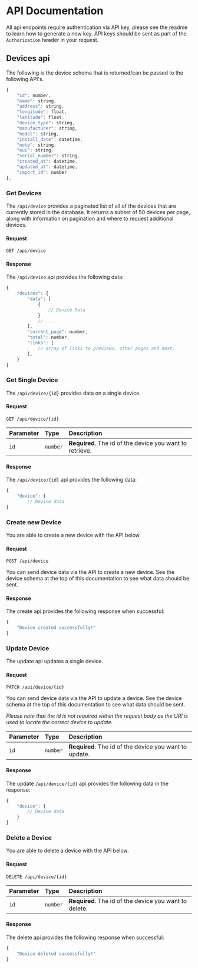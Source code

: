 # API Documentation

All api endpoints require authentication via API key, please see the readme to learn how to generate a new key. API keys should be sent as part of the `Authorization` header in your request.

## Devices api

The following is the device schema that is returned/can be passed to the following API's.

```javascript
{
    "id": number,
    "name": string,
    "address": string,
    "longitude": float,
    "latitude": float,
    "device_type": string,
    "manufacturer": string,
    "model": string,
    "install_date": datetime,
    "note": string,
    "eui": string,
    "serial_number": string,
    "created_at": datetime,
    "updated_at": datetime,
    "import_id": number
},
```

### Get Devices

The `/api/device` provides a paginated list of all of the devices that are currently stored in the database. It returns a subset of 50 devices per page, along with information on pagination and where to request additional devices.

#### Request

```http
GET /api/device
```

#### Response

The `/api/device` api provides the following data:

```javascript
{
    "devices": {
        "data": [
            {
                // Device Data
            }
            // ... 
        ],
        "current_page": number,
        "total": number,
        "links": [ 
            // array of links to previews, other pages and next,
        ],
    }
}
```

### Get Single Device

The `/api/device/{id}` provides data on a single device.

#### Request

```http
GET /api/device/{id}
```

| Parameter | Type | Description |
| :--- | :--- | :--- |
| `id` | `number` | **Required**. The id of the device you want to retrieve. |

#### Response

The `/api/device/{id}` api provides the following data:

```javascript
{
    "device": {
        // Device data
}
```


### Create new Device

You are able to create a new device with the API below.

#### Request

```http
POST /api/device
```

You can send device data via the API to create a new device. See the device schema at the top of this documentation to see what data should be sent.

#### Response

The create api provides the following response when successful:

```javascript
{
    "Device created successfully!"
}
```

### Update Device

The update api updates a single device.

#### Request

```http
PATCH /api/device/{id}
```

You can send device data via the API to update a device. See the device schema at the top of this documentation to see what data should be sent.

*Please note that the id is not required within the request body as the URI is used to locate the correct device to update.*

| Parameter | Type | Description |
| :--- | :--- | :--- |
| `id` | `number` | **Required**. The id of the device you want to update. |

#### Response

The update `/api/device/{id}` api provides the following data in the response:

```javascript
{
    "device": {
        // Device data
    }
}
```
### Delete a Device

You are able to delete a device with the API below.

#### Request

```http
DELETE /api/device/{id}
```

| Parameter | Type | Description |
| :--- | :--- | :--- |
| `id` | `number` | **Required**. The id of the device you want to delete. |

#### Response

The delete api provides the following response when successful:

```javascript
{
    "Device deleted successfully!"
}
```


